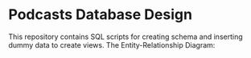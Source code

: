 # Podcasts Database Design 

This repository contains SQL scripts for creating schema and inserting dummy data to create views. The Entity-Relationship Diagram: 

